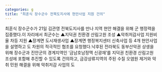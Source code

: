 ```yaml
---
categories: g
title: "최훈식 장수군수 전북도지사에 현안사업 지원 건의"
---
```

최훈식 장수군수가 21일 김관영 전북도지사를 만나 지역 현안 해결을 위해 군 행정력을 집중했다.이 자리에서 최군수는 ▲지덕권 친환경 산림고원 조성 ▲악취저감사업 지원비율 차등 지원 ▲장계면 도시재생사업 ▲장계면 행정복지센터 신축사업 등 4개 현안사업을 설명하고 도 차원의 적극적인 협조를 요청했다.낙후된 전라북도 동부산악권 상생을 위해 장수군과 진안군의 경계지역인 ‘금남호남정맥 신광재’를 지덕권 친환경 산림고원 조성에 포함해 추진할 수 있도록 건의하고, 금강상류지역의 주된 수질 오염원 제거와 악취 민원 해결을 위해 악취저감 사업의 도